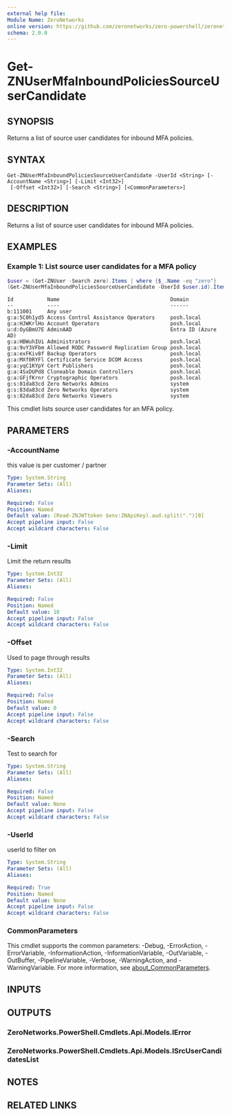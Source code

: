 ```yaml
---
external help file:
Module Name: ZeroNetworks
online version: https://github.com/zeronetworks/zero-powershell/zeronetworks/get-znusermfainboundpoliciessourceusercandidate
schema: 2.0.0
---
```


# Get-ZNUserMfaInboundPoliciesSourceUserCandidate

## SYNOPSIS
Returns a list of source user candidates for inbound MFA policies.

## SYNTAX

```
Get-ZNUserMfaInboundPoliciesSourceUserCandidate -UserId <String> [-AccountName <String>] [-Limit <Int32>]
 [-Offset <Int32>] [-Search <String>] [<CommonParameters>]
```

## DESCRIPTION
Returns a list of source user candidates for inbound MFA policies.

## EXAMPLES

### Example 1: List source user candidates for a MFA policy
```powershell
$user = (Get-ZNUser -Search zero).Items | where {$_.Name -eq "zero"}
(Get-ZNUserMfaInboundPoliciesSourceUserCandidate -UserId $user.id).Items
```

```output
Id           Name                                    Domain
--           ----                                    ------
b:111001     Any user                                
g:a:5C0h1yd5 Access Control Assistance Operators     posh.local
g:a:HJWKrlHo Account Operators                       posh.local
u:d:OyGBmU7E AdminAAD                                Entra ID (Azure AD)
g:a:HBWuhIUi Administrators                          posh.local
g:a:9vY3VFbm Allowed RODC Password Replication Group posh.local
g:a:exFKiv8f Backup Operators                        posh.local
g:a:MXf0RYFl Certificate Service DCOM Access         posh.local
g:a:yqC1KYpY Cert Publishers                         posh.local
g:a:4SxDUPd8 Cloneable Domain Controllers            posh.local
g:a:GFjfKrnr Cryptographic Operators                 posh.local
g:s:81da83cd Zero Networks Admins                    system
g:s:83da83cd Zero Networks Operators                 system
g:s:82da83cd Zero Networks Viewers                   system
```

This cmdlet lists source user candidates for an MFA policy.

## PARAMETERS

### -AccountName
this value is per customer / partner

```yaml
Type: System.String
Parameter Sets: (All)
Aliases:

Required: False
Position: Named
Default value: (Read-ZNJWTtoken $env:ZNApiKey).aud.split(".")[0]
Accept pipeline input: False
Accept wildcard characters: False
```

### -Limit
Limit the return results

```yaml
Type: System.Int32
Parameter Sets: (All)
Aliases:

Required: False
Position: Named
Default value: 10
Accept pipeline input: False
Accept wildcard characters: False
```

### -Offset
Used to page through results

```yaml
Type: System.Int32
Parameter Sets: (All)
Aliases:

Required: False
Position: Named
Default value: 0
Accept pipeline input: False
Accept wildcard characters: False
```

### -Search
Test to search for

```yaml
Type: System.String
Parameter Sets: (All)
Aliases:

Required: False
Position: Named
Default value: None
Accept pipeline input: False
Accept wildcard characters: False
```

### -UserId
userId to filter on

```yaml
Type: System.String
Parameter Sets: (All)
Aliases:

Required: True
Position: Named
Default value: None
Accept pipeline input: False
Accept wildcard characters: False
```

### CommonParameters
This cmdlet supports the common parameters: -Debug, -ErrorAction, -ErrorVariable, -InformationAction, -InformationVariable, -OutVariable, -OutBuffer, -PipelineVariable, -Verbose, -WarningAction, and -WarningVariable. For more information, see [about_CommonParameters](http://go.microsoft.com/fwlink/?LinkID=113216).

## INPUTS

## OUTPUTS

### ZeroNetworks.PowerShell.Cmdlets.Api.Models.IError

### ZeroNetworks.PowerShell.Cmdlets.Api.Models.ISrcUserCandidatesList

## NOTES

## RELATED LINKS

